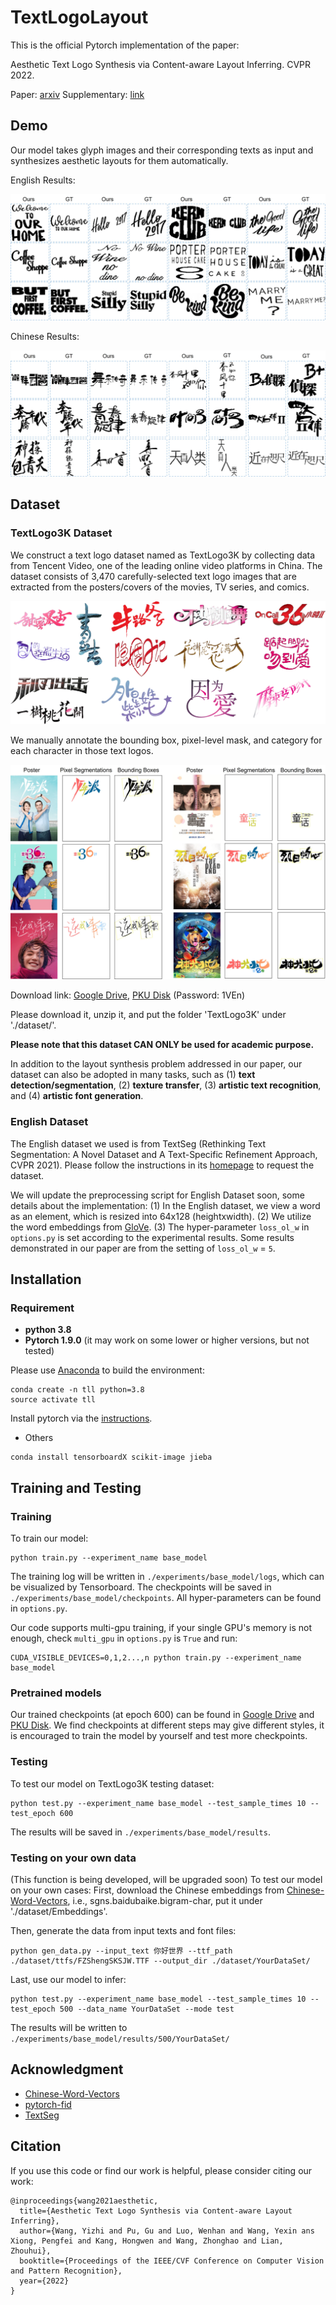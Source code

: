 # TextLogoLayout

This is the official Pytorch implementation of the paper:

Aesthetic Text Logo Synthesis via Content-aware Layout Inferring. CVPR 2022.

Paper: [arxiv](https://arxiv.org/abs/2204.02701)
Supplementary: [link](./dataset/intro/CVPR_22_textlogolayout_SM.pdf)

## Demo
Our model takes glyph images and their corresponding texts as input and synthesizes aesthetic layouts for them automatically.

English Results:
<div align=center>
	<img src="dataset/intro/demo_eng_res.jpg"> 
</div>

Chinese Results:
<div align=center>
	<img src="dataset/intro/demo_chn_res.jpg"> 
</div>

## Dataset
### TextLogo3K Dataset
We construct a text logo dataset named as TextLogo3K by collecting data from Tencent Video, one of the leading online video platforms in China.
The dataset consists of 3,470 carefully-selected text logo images that are extracted from the posters/covers of the movies, TV series, and comics. 

<div align=center>
	<img src="dataset/intro/textlogo3k_logos.jpg"> 
</div>

We manually annotate the bounding box, pixel-level mask, and category for each character in those text logos.

<div align=center>
	<img src="dataset/intro/textlogo3k_annos.jpg"> 
</div>

Download link: [Google Drive](https://drive.google.com/drive/folders/1FofGxAbpXp2Jjfz-mROsqwpOvL8SKpuE?usp=sharing), [PKU Disk](https://disk.pku.edu.cn:443/link/7201CADEA4E0A3B977D71228B5CCABE8) (Password: 1VEn)

Please download it, unzip it, and put the folder 'TextLogo3K' under './dataset/'.

**Please note that this dataset CAN ONLY be used for academic purpose.**

In addition to the layout synthesis problem addressed in our paper, our dataset can also be adopted in many tasks, such as (1) **text detection/segmentation**, (2) **texture transfer**, (3) **artistic text recognition**, and (4) **artistic font generation**.

### English Dataset
The English dataset we used is from TextSeg (Rethinking Text Segmentation: A Novel Dataset and A Text-Specific Refinement Approach, CVPR 2021).
Please follow the instructions in its [homepage](https://github.com/SHI-Labs/Rethinking-Text-Segmentation) to request the dataset.

We will update the preprocessing script for English Dataset soon, some details about the implementation:
(1) In the English dataset, we view a word as an element, which is resized into 64x128 (heightxwidth).
(2) We utilize the word embeddings from [GloVe](https://github.com/stanfordnlp/GloVe).
(3) The hyper-parameter `loss_ol_w` in `options.py` is set according to the experimental results. Some results demonstrated in our paper are from the setting of `loss_ol_w` = `5`.

## Installation

### Requirement

- **python 3.8**
- **Pytorch 1.9.0** (it may work on some lower or higher versions, but not tested)

Please use [Anaconda](https://docs.anaconda.com/anaconda/install/linux/) to build the environment:
```shell
conda create -n tll python=3.8
source activate tll
```
Install pytorch via the [instructions](https://pytorch.org/get-started/locally/).
- Others
```shell
conda install tensorboardX scikit-image jieba
```

## Training and Testing

### Training 
To train our model:
```shell
python train.py --experiment_name base_model 
```
The training log will be written in `./experiments/base_model/logs`, which can be visualized by Tensorboard.
The checkpoints will be saved in `./experiments/base_model/checkpoints`.
All hyper-parameters can be found in `options.py`.

Our code supports multi-gpu training, if your single GPU's memory is not enough, check `multi_gpu` in `options.py` is `True` and run:
```shell
CUDA_VISIBLE_DEVICES=0,1,2...,n python train.py --experiment_name base_model 
```
### Pretrained models
Our trained checkpoints (at epoch 600) can be found in [Google Drive](https://drive.google.com/drive/folders/1wpfvpv37ja2e5zpUvfU_YT1AQHhaUZN5?usp=sharing) and [PKU Disk](https://disk.pku.edu.cn:443/link/B793615E0997A4B82CC3B74E22C3CAB5). We find checkpoints at different steps may give different styles, it is encouraged to train the model by yourself and test more checkpoints.

### Testing 
To test our model on TextLogo3K testing dataset:
```shell
python test.py --experiment_name base_model --test_sample_times 10 --test_epoch 600
```
The results will be saved in `./experiments/base_model/results`.

### Testing on your own data
(This function is being developed, will be upgraded soon)
To test our model on your own cases:
First, download the Chinese embeddings from [Chinese-Word-Vectors](https://github.com/Embedding/Chinese-Word-Vectors), i.e., sgns.baidubaike.bigram-char, put it under './dataset/Embeddings'.

Then, generate the data from input texts and font files:
```shell
python gen_data.py --input_text 你好世界 --ttf_path ./dataset/ttfs/FZShengSKSJW.TTF --output_dir ./dataset/YourDataSet/
```
Last, use our model to infer:
```shell
python test.py --experiment_name base_model --test_sample_times 10 --test_epoch 500 --data_name YourDataSet --mode test
```
The results will be written to `./experiments/base_model/results/500/YourDataSet/`

## Acknowledgment

- [Chinese-Word-Vectors](https://github.com/Embedding/Chinese-Word-Vectors)
- [pytorch-fid](https://github.com/mseitzer/pytorch-fid)
- [TextSeg](https://github.com/SHI-Labs/Rethinking-Text-Segmentation)

## Citation

If you use this code or find our work is helpful, please consider citing our work:
```
@inproceedings{wang2021aesthetic,
  title={Aesthetic Text Logo Synthesis via Content-aware Layout Inferring},
  author={Wang, Yizhi and Pu, Gu and Luo, Wenhan and Wang, Yexin ans Xiong, Pengfei and Kang, Hongwen and Wang, Zhonghao and Lian, Zhouhui},
  booktitle={Proceedings of the IEEE/CVF Conference on Computer Vision and Pattern Recognition},
  year={2022}
}
```
